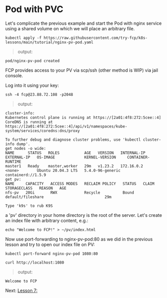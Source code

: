 # Pod with PVC

Let's complicate the previous example and start the Pod with nginx service 
using a shared volume on which we will place an arbitrary file.

```
kubectl apply -f https://raw.githubusercontent.com/try-fcp/k8s-lessons/main/tutorial/nginx-pv-pod.yaml
```

> output:
```
pod/nginx-pv-pod created
```

FCP provides access to your PV via scp/ssh (other method is WIP) via jail console.

Log into it using your key:

```
ssh -4 fcp@23.88.72.108 -p2048
```

> output:
```
cluster-info:
Kubernetes control plane is running at https://[2a01:4f8:272:5cee::4]
CoreDNS is running at https://[2a01:4f8:272:5cee::4]/api/v1/namespaces/kube-system/services/coredns:dns/proxy

To further debug and diagnose cluster problems, use 'kubectl cluster-info dump'.
get nodes -o wide:
NAME      STATUS   ROLES           AGE   VERSION   INTERNAL-IP   EXTERNAL-IP   OS-IMAGE             KERNEL-VERSION     CONTAINER-RUNTIME
master1   Ready    master,worker   29m   v1.23.2   172.16.0.2    <none>        Ubuntu 20.04.3 LTS   5.4.0-96-generic   containerd://1.5.9
get pv:
NAME     CAPACITY   ACCESS MODES   RECLAIM POLICY   STATUS   CLAIM               STORAGECLASS   REASON   AGE
nfs-pv   20Gi       RWX            Recycle          Bound    default/fileshare                           29m

Type 'k9s' to rub K9S
```

a 'pv' directory in your home directory is the root of the server. Let's create an index file with arbitrary content, e.g.:
```
echo "Welcome to FCP!" > ~/pv/index.html
```

Now use port-forwarding to nginx-pv-pod:80 as we did in the previous lesson and try to open our index file on PV:

```
kubectl port-forward nginx-pv-pod 1080:80
```

```
curl http://localhost:1080
```

> output:
```
Welcome to FCP
```



Next: [Lesson 7: ]()
